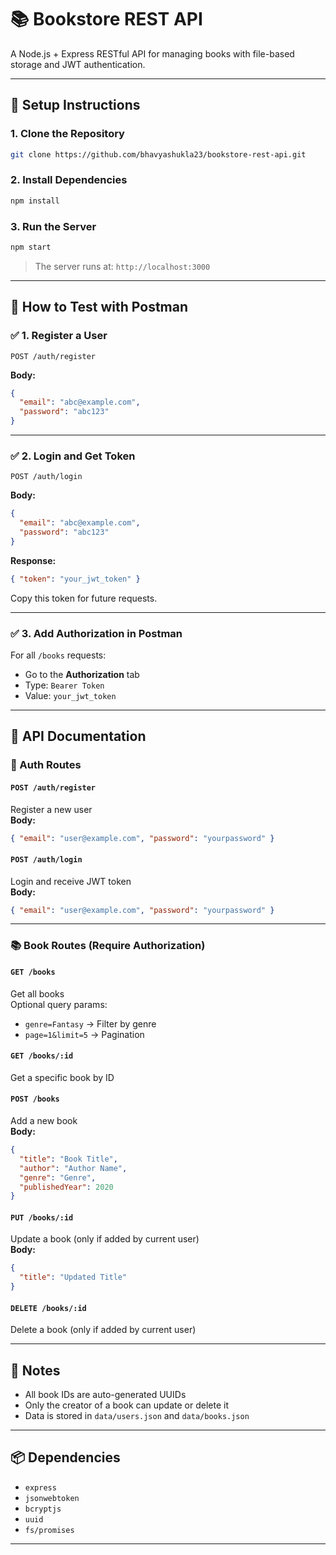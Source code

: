 # 📚 Bookstore REST API

A Node.js + Express RESTful API for managing books with file-based storage and JWT authentication.

---

## 🚀 Setup Instructions

### 1. Clone the Repository

```bash
git clone https://github.com/bhavyashukla23/bookstore-rest-api.git
```

### 2. Install Dependencies

```bash
npm install
```

### 3. Run the Server

```bash
npm start
```

> The server runs at: `http://localhost:3000`

---

## 🧪 How to Test with Postman

### ✅ 1. Register a User

```http
POST /auth/register
```
**Body:**
```json
{
  "email": "abc@example.com",
  "password": "abc123"
}
```

---

### ✅ 2. Login and Get Token

```http
POST /auth/login
```
**Body:**
```json
{
  "email": "abc@example.com",
  "password": "abc123"
}
```

**Response:**
```json
{ "token": "your_jwt_token" }
```

Copy this token for future requests.

---

### ✅ 3. Add Authorization in Postman

For all `/books` requests:
- Go to the **Authorization** tab
- Type: `Bearer Token`
- Value: `your_jwt_token`

---

## 📘 API Documentation

### 🔐 Auth Routes

#### `POST /auth/register`
Register a new user  
**Body:**
```json
{ "email": "user@example.com", "password": "yourpassword" }
```

#### `POST /auth/login`
Login and receive JWT token  
**Body:**
```json
{ "email": "user@example.com", "password": "yourpassword" }
```

---

### 📚 Book Routes (Require Authorization)

#### `GET /books`
Get all books  
Optional query params:
- `genre=Fantasy` → Filter by genre
- `page=1&limit=5` → Pagination

#### `GET /books/:id`
Get a specific book by ID

#### `POST /books`
Add a new book  
**Body:**
```json
{
  "title": "Book Title",
  "author": "Author Name",
  "genre": "Genre",
  "publishedYear": 2020
}
```

#### `PUT /books/:id`
Update a book (only if added by current user)  
**Body:**
```json
{
  "title": "Updated Title"
}
```

#### `DELETE /books/:id`
Delete a book (only if added by current user)

---

## 📝 Notes

- All book IDs are auto-generated UUIDs
- Only the creator of a book can update or delete it
- Data is stored in `data/users.json` and `data/books.json`

---

## 📦 Dependencies

- `express`
- `jsonwebtoken`
- `bcryptjs`
- `uuid`
- `fs/promises`

---

